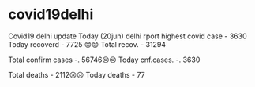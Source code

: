 # covid19delhi
Covid19 delhi update 
Today (20jun) delhi rport highest covid case - 
3630
 Today recoverd -  7725 😊😊
  Total recov.  -  31294
   

Total confirm cases -. 56746😢😢
  Today cnf.cases. -.   3630
 
Total deaths -  2112😢😢
Today deaths -    77

